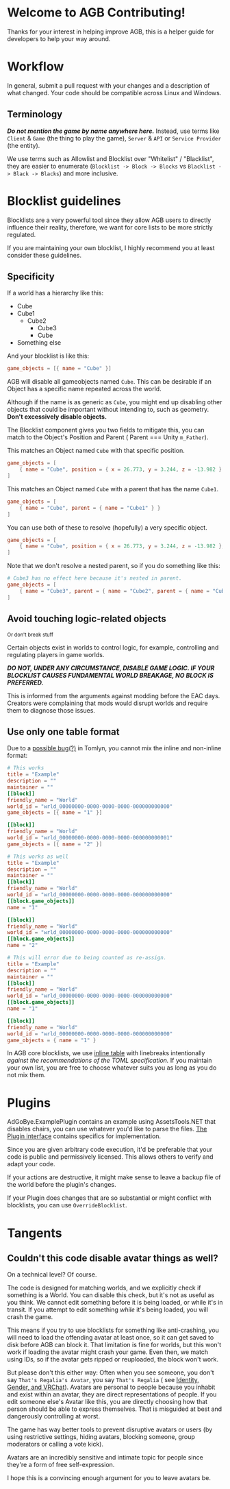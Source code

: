 # Welcome to AGB Contributing!

Thanks for your interest in helping improve AGB, this is a helper guide for developers to help your way around.

# Workflow

In general, submit a pull request with your changes and a description of what changed. Your code should be compatible
across Linux and Windows.

## Terminology

**_Do not mention the game by name anywhere here._**
Instead, use terms like `Client` & `Game` (the thing to play the game), `Server` & `API` or `Service Provider` (the entity).

We use terms such as Allowlist and Blocklist over "Whitelist" / "Blacklist", they are easier to
enumerate (`Blocklist -> Block -> Blocks` vs `Blacklist -> Black -> Blacks`) and more inclusive.

# Blocklist guidelines

Blocklists are a very powerful tool since they allow AGB users to directly influence their reality,
therefore, we want for core lists to be more strictly regulated.

If you are maintaining your own blocklist, I highly recommend you at least consider these guidelines.

## Specificity

If a world has a hierarchy like this:

- Cube
- Cube1
    - Cube2
        - Cube3
        - Cube
- Something else

And your blocklist is like this:

```toml
game_objects = [{ name = "Cube" }]
```

AGB will disable all gameobjects named `Cube`.
This can be desirable if an Object has a specific name repeated across the world.

Although if the name is as generic as `Cube`, you might end up disabling other objects that could be important without
intending to, such as geometry. **Don't excessively disable objects.**

The Blocklist component gives you two fields to mitigate this, you can match to the Object's Position and Parent (
Parent === Unity `m_Father`).

This matches an Object named `Cube` with that specific position.

```toml
game_objects = [
    { name = "Cube", position = { x = 26.773, y = 3.244, z = -13.982 } },
]
```

This matches an Object named `Cube` with a parent that has the name `Cube1`.

```toml
game_objects = [
    { name = "Cube", parent = { name = "Cube1" } }
]
```

You can use both of these to resolve (hopefully) a very specific object.

```toml
game_objects = [
    { name = "Cube", position = { x = 26.773, y = 3.244, z = -13.982 }, parent = { name = "Cube1" } },
]
```

Note that we don't resolve a nested parent, so if you do something like this:

```toml
# Cube3 has no effect here because it's nested in parent.
game_objects = [
    { name = "Cube3", parent = { name = "Cube2", parent = { name = "Cube3" } } }
]
```

## Avoid touching logic-related objects

<sub>Or don't break stuff</sub>

Certain objects exist in worlds to control logic, for example, controlling and regulating players in game worlds.

***DO NOT, UNDER ANY CIRCUMSTANCE, DISABLE GAME LOGIC.
IF YOUR BLOCKLIST CAUSES FUNDAMENTAL WORLD BREAKAGE, NO BLOCK IS PREFERRED.***

This is informed from the arguments against modding before the EAC days. Creators were complaining that mods would
disrupt worlds and require them to diagnose those issues.

## Use only one table format

Due to a [possible bug(?)](https://github.com/xoofx/Tomlyn/issues/74) in Tomlyn, you cannot mix the inline and
non-inline format:

```toml
# This works
title = "Example"
description = ""
maintainer = ""
[[block]]
friendly_name = "World"
world_id = "wrld_00000000-0000-0000-0000-000000000000"
game_objects = [{ name = "1" }]

[[block]]
friendly_name = "World"
world_id = "wrld_00000000-0000-0000-0000-000000000001"
game_objects = [{ name = "2" }]
```

```toml
# This works as well
title = "Example"
description = ""
maintainer = ""
[[block]]
friendly_name = "World"
world_id = "wrld_00000000-0000-0000-0000-000000000000"
[[block.game_objects]]
name = "1"

[[block]]
friendly_name = "World"
world_id = "wrld_00000000-0000-0000-0000-000000000000"
[[block.game_objects]]
name = "2"
```

```toml
# This will error due to being counted as re-assign.
title = "Example"
description = ""
maintainer = ""
[[block]]
friendly_name = "World"
world_id = "wrld_00000000-0000-0000-0000-000000000000"
[[block.game_objects]]
name = "1"

[[block]]
friendly_name = "World"
world_id = "wrld_00000000-0000-0000-0000-000000000000"
game_objects = { name = "1" }
```

In AGB core blocklists, we use [inline table](https://toml.io/en/v1.0.0#inline-table) with linebreaks intentionally
*against the recommendations of the TOML specification.*
If you maintain your own list, you are free to choose whatever suits you as long as you do not mix them.

# Plugins

AdGoBye.ExamplePlugin contains an example using AssetsTools.NET that disables chairs, you can use whatever you'd like to
parse the files.
[The Plugin interface](AdGoBye.Plugins/IPlugin.cs) contains specifics for implementation.

Since you are given arbitrary code execution, it'd be preferable that your code is public and permissively licensed.
This allows others to verify and adapt your code.

If your actions are destructive, it might make sense to leave a backup file of the world before the plugin's changes.

If your Plugin does changes that are so substantial or might conflict with blocklists, you can use `OverrideBlocklist`.


# Tangents

## Couldn't this code disable avatar things as well?

On a technical level? Of course.

The code is designed for matching worlds, and we explicitly check if something is a World.
You can disable this check, but it's not as useful as you think. We cannot edit something before it is being loaded, or
while it's in transit. If you attempt to edit something *while* it's being loaded, you will crash the game.

This means if you try to use blocklists for something like anti-crashing, you will need to load the offending avatar
at least once, so it can get saved to disk before AGB can block it.
That limitation is fine for worlds, but this won't work if loading the avatar might crash your game.
Even then, we match using IDs, so if the avatar gets ripped or reuploaded, the block won't work.

But please don't this either way:
Often when you see someone, you don't say `That's Regalia's Avatar`, you say `That's Regalia` (
see [Identity, Gender, and VRChat](https://youtu.be/5v_Dl7i4Bcw)).
Avatars are personal to people because you inhabit and exist within an avatar, they are direct representations of
people.
If you edit someone else's Avatar like this, you are directly choosing how that person should be able to express
themselves.
That is misguided at best and dangerously controlling at worst.

The game has way better tools to prevent disruptive avatars or users (by using restrictive settings, hiding
avatars, blocking someone, group moderators or calling a vote kick).

Avatars are an incredibly sensitive and intimate topic for people since they're a form of free self-expression.

I hope this is a convincing enough argument for you to leave avatars be.